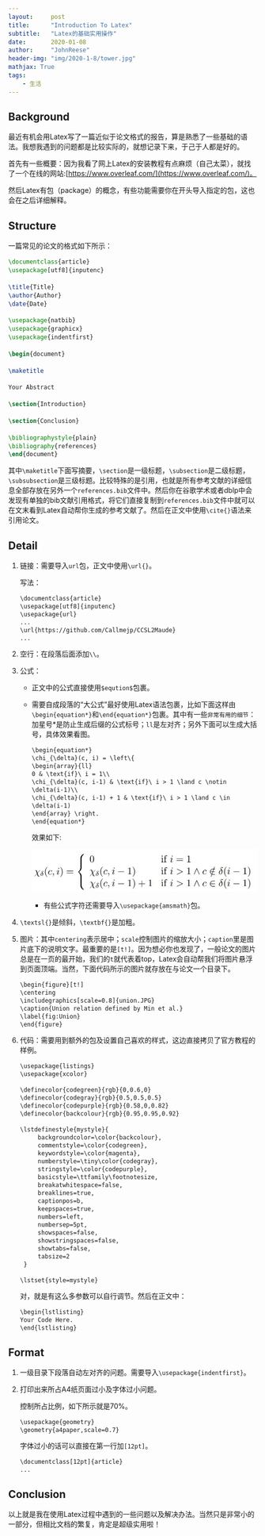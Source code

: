 ```yaml
---
layout:     post
title:      "Introduction To Latex"
subtitle:   "Latex的基础实用操作"
date:       2020-01-08
author:     "JohnReese"
header-img: "img/2020-1-8/tower.jpg"
mathjax: True
tags:
    - 生活
---
```


## Background

最近有机会用Latex写了一篇近似于论文格式的报告，算是熟悉了一些基础的语法。我想我遇到的问题都是比较实际的，就想记录下来，于己于人都是好的。

首先有一些概要：因为我看了网上Latex的安装教程有点麻烦（自己太菜），就找了一个在线的网站:[https://www.overleaf.com/](https://www.overleaf.com/)。

然后Latex有包（package）的概念，有些功能需要你在开头导入指定的包，这也会在之后详细解释。

## Structure

一篇常见的论文的格式如下所示：

```latex
\documentclass{article}
\usepackage[utf8]{inputenc}

\title{Title}
\author{Author}
\date{Date}

\usepackage{natbib}
\usepackage{graphicx}
\usepackage{indentfirst}

\begin{document}

\maketitle

Your Abstract

\section{Introduction}

\section{Conclusion}

\bibliographystyle{plain}
\bibliography{references}
\end{document}
```

其中`\maketitle`下面写摘要，`\section`是一级标题，`\subsection`是二级标题，`\subsubsection`是三级标题。比较特殊的是引用，也就是所有参考文献的详细信息全部存放在另外一个`references.bib`文件中。然后你在谷歌学术或者dblp中会发现有单独的bib文献引用格式，将它们直接复制到`references.bib`文件中就可以在文末看到Latex自动帮你生成的参考文献了。然后在正文中使用`\cite{}`语法来引用论文。

## Detail

1. 链接：需要导入`url`包，正文中使用`\url{}`。

   写法：
   ```
   \documentclass{article}
   \usepackage[utf8]{inputenc}
   \usepackage{url}
   ...
   \url{https://github.com/Callmejp/CCSL2Maude}
   ...
   ```
2. 空行：在段落后面添加`\\`。
3. 公式：
   * 正文中的公式直接使用`$eqution$`包裹。
   * 需要自成段落的“大公式”最好使用Latex语法包裹，比如下面这样由`\begin{equation*}`和`\end{equation*}`包裹。其中有一些`非常有用的细节`：加星号*是防止生成后缀的公式标号；`ll`是左对齐；另外下面可以生成大括号，具体效果看图。
     ```
     \begin{equation*}
     \chi_{\delta}(c, i) = \left\{
     \begin{array}{ll}
     0 & \text{if}\ i = 1\\
     \chi_{\delta}(c, i-1) & \text{if}\ i > 1 \land c \notin \delta(i-1)\\
     \chi_{\delta}(c, i-1) + 1 & \text{if}\ i > 1 \land c \in \delta(i-1)
     \end{array} \right.
     \end{equation*}
     ```
     效果如下:

     ![equation](/img/2020-1-8/equation.JPG)

     * 有些公式字符还需要导入`\usepackage{amsmath}`包。
4. `\textsl{}`是倾斜，`\textbf{}`是加粗。
5. 图片：其中`centering`表示居中；`scale`控制图片的缩放大小；`caption`里是图片底下的说明文字。最重要的是`[t!]`。因为想必你也发现了，一般论文的图片总是在一页的最开始，我们的`t`就代表着top，Latex会自动帮我们将图片悬浮到页面顶端。当然，下面代码所示的图片就存放在与论文一个目录下。
   ```
   \begin{figure}[t!]
   \centering
   \includegraphics[scale=0.8]{union.JPG} 
   \caption{Union relation defined by Min et al.}
   \label{fig:Union}
   \end{figure}
   ```
6. 代码：需要用到额外的包及设置自己喜欢的样式，这边直接拷贝了官方教程的样例。
   ```
   \usepackage{listings}
   \usepackage{xcolor}

   \definecolor{codegreen}{rgb}{0,0.6,0}
   \definecolor{codegray}{rgb}{0.5,0.5,0.5}
   \definecolor{codepurple}{rgb}{0.58,0,0.82}
   \definecolor{backcolour}{rgb}{0.95,0.95,0.92}
 
   \lstdefinestyle{mystyle}{
        backgroundcolor=\color{backcolour},   
        commentstyle=\color{codegreen},
        keywordstyle=\color{magenta},
        numberstyle=\tiny\color{codegray},
        stringstyle=\color{codepurple},
        basicstyle=\ttfamily\footnotesize,
        breakatwhitespace=false,         
        breaklines=true,                 
        captionpos=b,                    
        keepspaces=true,                 
        numbers=left,                    
        numbersep=5pt,                  
        showspaces=false,                
        showstringspaces=false,
        showtabs=false,                  
        tabsize=2
    }
 
   \lstset{style=mystyle}
   ```
   对，就是有这么多参数可以自行调节。然后在正文中：
   ```
   \begin{lstlisting}
   Your Code Here.
   \end{lstlisting}
   ```

## Format

1. 一级目录下段落自动左对齐的问题。需要导入`\usepackage{indentfirst}`。
2. 打印出来所占A4纸页面过小及字体过小问题。
   
   控制所占比例，如下所示就是70%。
   ```
   \usepackage{geometry}
   \geometry{a4paper,scale=0.7}
   ```

   字体过小的话可以直接在第一行加`[12pt]`。
   ```
   \documentclass[12pt]{article}
   ...
   ```

## Conclusion

以上就是我在使用Latex过程中遇到的一些问题以及解决办法。当然只是非常小的一部分，但相比文档的繁复，肯定是超级实用啦！